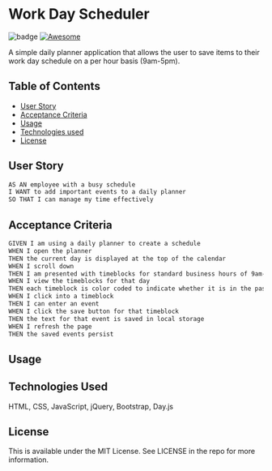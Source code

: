 # Work Day Scheduler
![badge](https://img.shields.io/badge/MIT-License-blue.svg) [![Awesome](https://awesome.re/badge.svg)](https://awesome.re)

A simple daily planner application that allows the user to save items to their work day schedule on a per hour basis (9am-5pm).

## Table of Contents

- [User Story](#user-story)
- [Acceptance Criteria](#acceptance-criteria)
- [Usage](#usage)
- [Technologies used](#technologies-used)
- [License](#license)

## User Story

```md
AS AN employee with a busy schedule
I WANT to add important events to a daily planner
SO THAT I can manage my time effectively
```

## Acceptance Criteria

```md
GIVEN I am using a daily planner to create a schedule
WHEN I open the planner
THEN the current day is displayed at the top of the calendar
WHEN I scroll down
THEN I am presented with timeblocks for standard business hours of 9am-5pm
WHEN I view the timeblocks for that day
THEN each timeblock is color coded to indicate whether it is in the past, present, or future
WHEN I click into a timeblock
THEN I can enter an event
WHEN I click the save button for that timeblock
THEN the text for that event is saved in local storage
WHEN I refresh the page
THEN the saved events persist
```

## Usage



## Technologies Used

HTML, CSS, JavaScript, jQuery, Bootstrap, Day.js

## License

This is available under the MIT License. See LICENSE in the repo for more information.
